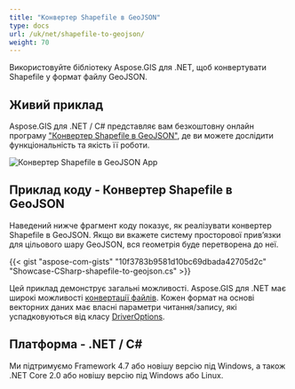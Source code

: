 ```yaml
---
title: "Конвертер Shapefile в GeoJSON"
type: docs
url: /uk/net/shapefile-to-geojson/
weight: 70
---
```


Використовуйте бібліотеку Aspose.GIS для .NET, щоб конвертувати Shapefile у формат файлу GeoJSON.

## **Живий приклад**

Aspose.GIS для .NET / C# представляє вам безкоштовну онлайн програму ["Конвертер Shapefile в GeoJSON"](https://products.aspose.app/gis/conversion/shapefile-to-geojson), де ви можете дослідити функціональність та якість її роботи.

![Конвертер Shapefile в GeoJSON App](conversion.png)

## **Приклад коду - Конвертер Shapefile в GeoJSON**

Наведений нижче фрагмент коду показує, як реалізувати конвертер Shapefile в GeoJSON. Якщо ви вкажете систему просторової прив’язки для цільового шару GeoJSON, вся геометрія буде перетворена до неї. 

{{< gist "aspose-com-gists" "10f3783b9581d10bc69dbada42705d2c" "Showcase-CSharp-shapefile-to-geojson.cs" >}}

Цей приклад демонструє загальні можливості. Aspose.GIS для .NET має широкі можливості [конвертації файлів](https://docs.aspose.com/gis/net/vector-layers/). Кожен формат на основі векторних даних має власні параметри читання/запису, які успадковуються від класу [DriverOptions](https://reference.aspose.com/gis/net/aspose.gis/driveroptions).

## **Платформа - .NET / C#**

Ми підтримуємо Framework 4.7 або новішу версію під Windows, а також .NET Core 2.0 або новішу версію під Windows або Linux.
